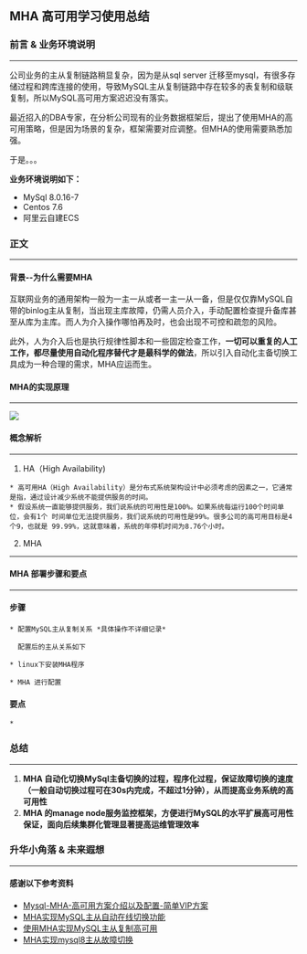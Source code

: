 ## MHA 高可用学习使用总结
### 前言 & 业务环境说明
***
公司业务的主从复制链路稍显复杂，因为是从sql server 迁移至mysql，有很多存储过程和跨库连接的使用，导致MySQL主从复制链路中存在较多的表复制和级联复制，所以MySQL高可用方案迟迟没有落实。

最近招入的DBA专家，在分析公司现有的业务数据框架后，提出了使用MHA的高可用策略，但是因为场景的复杂，框架需要对应调整。但MHA的使用需要熟悉加强。

于是。。。


**业务环境说明如下：**
- MySql 8.0.16-7
- Centos 7.6
- 阿里云自建ECS
### 正文
***
#### 背景--为什么需要MHA
  互联网业务的通用架构一般为一主一从或者一主一从一备，但是仅仅靠MySQL自带的binlog主从复制，当出现主库故障，仍需人员介入，手动配置检查提升备库甚至从库为主库。而人为介入操作哪怕再及时，也会出现不可控和疏忽的风险。
  
  此外，人为介入后也是执行规律性脚本和一些固定检查工作，**一切可以重复的人工工作，都尽量使用自动化程序替代才是最科学的做法**，所以引入自动化主备切换工具成为一种合理的需求，MHA应运而生。
  
  
#### MHA的实现原理
***
![](http://ww1.sinaimg.cn/large/005Uq6NBly1ggal0okj6xj30gq0awtbf.jpg)
#### 概念解析
*** 
1. HA（High Availability)
```
* 高可用HA（High Availability）是分布式系统架构设计中必须考虑的因素之一，它通常是指，通过设计减少系统不能提供服务的时间。
* 假设系统一直能够提供服务，我们说系统的可用性是100%。如果系统每运行100个时间单位，会有1个 时间单位无法提供服务，我们说系统的可用性是99%。很多公司的高可用目标是4个9，也就是 99.99%，这就意味着，系统的年停机时间为8.76个小时。
```

2. MHA 
***
#### MHA 部署步骤和要点
***
#### 步骤
    * 配置MySQL主从复制关系 *具体操作不详细记录*
    
      配置后的主从关系如下
      
    * linux下安装MHA程序
    
    * MHA 进行配置
   
#### 要点
    * 
### 总结
***
  1. **MHA 自动化切换MySql主备切换的过程，程序化过程，保证故障切换的速度（一般自动切换过程可在30s内完成，不超过1分钟），从而提高业务系统的高可用性**
  2. **MHA 的manage node服务监控框架，方便进行MySQL的水平扩展高可用性保证，面向后续集群化管理显著提高运维管理效率**
  
  
### 升华小角落 & 未来遐想
***


  
#### 感谢以下参考资料
* [Mysql-MHA-高可用方案介绍以及配置-简单VIP方案](https://zhuanlan.zhihu.com/p/111668223)
* [MHA实现MySQL主从自动在线切换功能](https://blog.csdn.net/OH_ON/article/details/78820183?utm_medium=distribute.pc_relevant.none-task-blog-BlogCommendFromMachineLearnPai2-1.nonecase&depth_1-utm_source=distribute.pc_relevant.none-task-blog-BlogCommendFromMachineLearnPai2-1.nonecase) 
* [使用MHA实现MySQL主从复制高可用](https://www.cnblogs.com/xuanzhi201111/p/4231412.html)
* [MHA实现mysql8主从故障切换](https://blog.csdn.net/qq_37369726/article/details/104462513)

